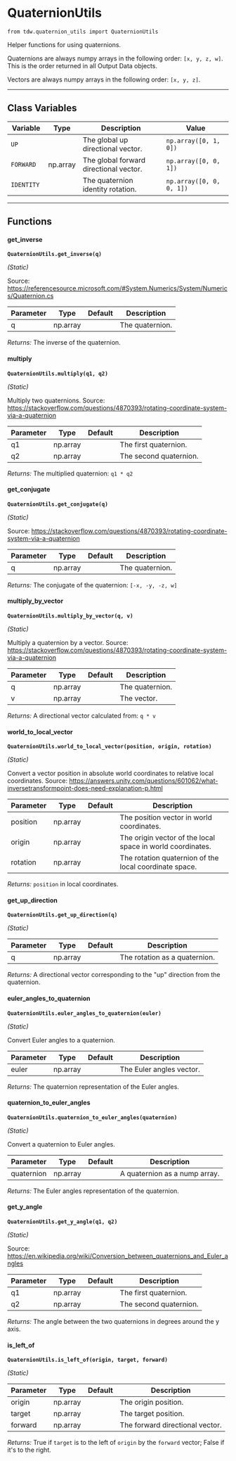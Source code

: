 # QuaternionUtils

`from tdw.quaternion_utils import QuaternionUtils`

Helper functions for using quaternions.

Quaternions are always numpy arrays in the following order: `[x, y, z, w]`.
This is the order returned in all Output Data objects.

Vectors are always numpy arrays in the following order: `[x, y, z]`.

***

## Class Variables

| Variable | Type | Description | Value |
| --- | --- | --- | --- |
| `UP ` |  | The global up directional vector. | `np.array([0, 1, 0])` |
| `FORWARD` | np.array | The global forward directional vector. | `np.array([0, 0, 1])` |
| `IDENTITY ` |  | The quaternion identity rotation. | `np.array([0, 0, 0, 1])` |

***

## Functions

#### get_inverse

**`QuaternionUtils.get_inverse(q)`**

_(Static)_

Source: https://referencesource.microsoft.com/#System.Numerics/System/Numerics/Quaternion.cs


| Parameter | Type | Default | Description |
| --- | --- | --- | --- |
| q |  np.array |  | The quaternion. |

_Returns:_  The inverse of the quaternion.

#### multiply

**`QuaternionUtils.multiply(q1, q2)`**

_(Static)_

Multiply two quaternions.
Source: https://stackoverflow.com/questions/4870393/rotating-coordinate-system-via-a-quaternion

| Parameter | Type | Default | Description |
| --- | --- | --- | --- |
| q1 |  np.array |  | The first quaternion. |
| q2 |  np.array |  | The second quaternion. |

_Returns:_  The multiplied quaternion: `q1 * q2`

#### get_conjugate

**`QuaternionUtils.get_conjugate(q)`**

_(Static)_

Source: https://stackoverflow.com/questions/4870393/rotating-coordinate-system-via-a-quaternion


| Parameter | Type | Default | Description |
| --- | --- | --- | --- |
| q |  np.array |  | The quaternion. |

_Returns:_  The conjugate of the quaternion: `[-x, -y, -z, w]`

#### multiply_by_vector

**`QuaternionUtils.multiply_by_vector(q, v)`**

_(Static)_

Multiply a quaternion by a vector.
Source: https://stackoverflow.com/questions/4870393/rotating-coordinate-system-via-a-quaternion


| Parameter | Type | Default | Description |
| --- | --- | --- | --- |
| q |  np.array |  | The quaternion. |
| v |  np.array |  | The vector. |

_Returns:_  A directional vector calculated from: `q * v`

#### world_to_local_vector

**`QuaternionUtils.world_to_local_vector(position, origin, rotation)`**

_(Static)_

Convert a vector position in absolute world coordinates to relative local coordinates.
Source: https://answers.unity.com/questions/601062/what-inversetransformpoint-does-need-explanation-p.html


| Parameter | Type | Default | Description |
| --- | --- | --- | --- |
| position |  np.array |  | The position vector in world coordinates. |
| origin |  np.array |  | The origin vector of the local space in world coordinates. |
| rotation |  np.array |  | The rotation quaternion of the local coordinate space. |

_Returns:_  `position` in local coordinates.

#### get_up_direction

**`QuaternionUtils.get_up_direction(q)`**

_(Static)_


| Parameter | Type | Default | Description |
| --- | --- | --- | --- |
| q |  np.array |  | The rotation as a quaternion. |

_Returns:_  A directional vector corresponding to the "up" direction from the quaternion.

#### euler_angles_to_quaternion

**`QuaternionUtils.euler_angles_to_quaternion(euler)`**

_(Static)_

Convert Euler angles to a quaternion.


| Parameter | Type | Default | Description |
| --- | --- | --- | --- |
| euler |  np.array |  | The Euler angles vector. |

_Returns:_  The quaternion representation of the Euler angles.

#### quaternion_to_euler_angles

**`QuaternionUtils.quaternion_to_euler_angles(quaternion)`**

_(Static)_

Convert a quaternion to Euler angles.


| Parameter | Type | Default | Description |
| --- | --- | --- | --- |
| quaternion |  np.array |  | A quaternion as a nump array. |

_Returns:_  The Euler angles representation of the quaternion.

#### get_y_angle

**`QuaternionUtils.get_y_angle(q1, q2)`**

_(Static)_

Source: https://en.wikipedia.org/wiki/Conversion_between_quaternions_and_Euler_angles


| Parameter | Type | Default | Description |
| --- | --- | --- | --- |
| q1 |  np.array |  | The first quaternion. |
| q2 |  np.array |  | The second quaternion. |

_Returns:_  The angle between the two quaternions in degrees around the y axis.

#### is_left_of

**`QuaternionUtils.is_left_of(origin, target, forward)`**

_(Static)_


| Parameter | Type | Default | Description |
| --- | --- | --- | --- |
| origin |  np.array |  | The origin position. |
| target |  np.array |  | The target position. |
| forward |  np.array |  | The forward directional vector. |

_Returns:_  True if `target` is to the left of `origin` by the `forward` vector; False if it's to the right.

